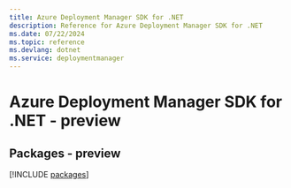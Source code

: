 ```yaml
---
title: Azure Deployment Manager SDK for .NET
description: Reference for Azure Deployment Manager SDK for .NET
ms.date: 07/22/2024
ms.topic: reference
ms.devlang: dotnet
ms.service: deploymentmanager
---
```

# Azure Deployment Manager SDK for .NET - preview
## Packages - preview
[!INCLUDE [packages](deployment-manager-index.md)]